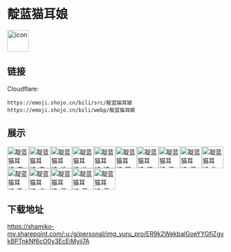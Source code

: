 # 靛蓝猫耳娘
<img src="https://emoji.shojo.cn/bili/src/靛蓝猫耳娘/icon.png" width="50" height="50" alt="icon">

## 链接
Cloudflare:
```
https://emoji.shojo.cn/bili/src/靛蓝猫耳娘
https://emoji.shojo.cn/bili/webp/靛蓝猫耳娘
```
## 展示
<img src="https://emoji.shojo.cn/bili/src/靛蓝猫耳娘/靛蓝猫耳娘-查水表.png" width="50" height="50" alt="靛蓝猫耳娘-查水表"><img src="https://emoji.shojo.cn/bili/src/靛蓝猫耳娘/靛蓝猫耳娘-痴呆.png" width="50" height="50" alt="靛蓝猫耳娘-痴呆"><img src="https://emoji.shojo.cn/bili/src/靛蓝猫耳娘/靛蓝猫耳娘-给我撤回.png" width="50" height="50" alt="靛蓝猫耳娘-给我撤回"><img src="https://emoji.shojo.cn/bili/src/靛蓝猫耳娘/靛蓝猫耳娘-故意的.png" width="50" height="50" alt="靛蓝猫耳娘-故意的"><img src="https://emoji.shojo.cn/bili/src/靛蓝猫耳娘/靛蓝猫耳娘-嫁给我.png" width="50" height="50" alt="靛蓝猫耳娘-嫁给我"><img src="https://emoji.shojo.cn/bili/src/靛蓝猫耳娘/靛蓝猫耳娘-禁止钓鱼.png" width="50" height="50" alt="靛蓝猫耳娘-禁止钓鱼"><img src="https://emoji.shojo.cn/bili/src/靛蓝猫耳娘/靛蓝猫耳娘-惊吓.png" width="50" height="50" alt="靛蓝猫耳娘-惊吓"><img src="https://emoji.shojo.cn/bili/src/靛蓝猫耳娘/靛蓝猫耳娘-沮丧.png" width="50" height="50" alt="靛蓝猫耳娘-沮丧"><img src="https://emoji.shojo.cn/bili/src/靛蓝猫耳娘/靛蓝猫耳娘-泪汪汪.png" width="50" height="50" alt="靛蓝猫耳娘-泪汪汪"><img src="https://emoji.shojo.cn/bili/src/靛蓝猫耳娘/靛蓝猫耳娘-你醒啦.png" width="50" height="50" alt="靛蓝猫耳娘-你醒啦"><img src="https://emoji.shojo.cn/bili/src/靛蓝猫耳娘/靛蓝猫耳娘-撒娇.png" width="50" height="50" alt="靛蓝猫耳娘-撒娇"><img src="https://emoji.shojo.cn/bili/src/靛蓝猫耳娘/靛蓝猫耳娘-求三连.png" width="50" height="50" alt="靛蓝猫耳娘-求三连"><img src="https://emoji.shojo.cn/bili/src/靛蓝猫耳娘/靛蓝猫耳娘-问号.png" width="50" height="50" alt="靛蓝猫耳娘-问号"><img src="https://emoji.shojo.cn/bili/src/靛蓝猫耳娘/靛蓝猫耳娘-无情.png" width="50" height="50" alt="靛蓝猫耳娘-无情"><img src="https://emoji.shojo.cn/bili/src/靛蓝猫耳娘/靛蓝猫耳娘-无语.png" width="50" height="50" alt="靛蓝猫耳娘-无语">

## 下载地址

https://shamiko-my.sharepoint.com/:u:/g/personal/img_yuru_pro/ER9k2WekbalGoeYYGfiZgykBPTnkNf6cO0y3EcEjMyii7A